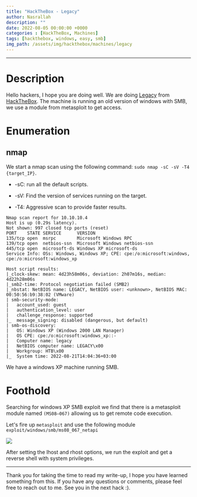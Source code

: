 ```yaml
---
title: "HackTheBox - Legacy"
author: Nasrallah
description: ""
date: 2022-08-05 00:00:00 +0000
categories : [HackTheBox, Machines]
tags: [hackthebox, windows, easy, smb]
img_path: /assets/img/hackthebox/machines/legacy
---
```


<div align="center"> <script src="https://www.hackthebox.eu/badge/565048"></script> </div>

---


# **Description**

Hello hackers, I hope you are doing well. We are doing [Legacy](https://app.hackthebox.com/machines/Legacy) from [HackTheBox](https://www.hackthebox.com). The machine is running an old version of windows with SMB, we use a module from metasploit to get access.

# **Enumeration**

## nmap

We start a nmap scan using the following command: `sudo nmap -sC -sV -T4 {target_IP}`.

- -sC: run all the default scripts.

- -sV: Find the version of services running on the target.

- -T4: Aggressive scan to provide faster results.

```terminal
Nmap scan report for 10.10.10.4                                                                                                                              
Host is up (0.29s latency).                                                                                                                                  
Not shown: 997 closed tcp ports (reset)                                                                                                                      
PORT    STATE SERVICE      VERSION                                            
135/tcp open  msrpc        Microsoft Windows RPC
139/tcp open  netbios-ssn  Microsoft Windows netbios-ssn                                                                                                     
445/tcp open  microsoft-ds Windows XP microsoft-ds
Service Info: OSs: Windows, Windows XP; CPE: cpe:/o:microsoft:windows, cpe:/o:microsoft:windows_xp
                                                                              
Host script results:                                                          
|_clock-skew: mean: 4d23h58m06s, deviation: 2h07m16s, median: 4d22h28m06s                                                                                    
|_smb2-time: Protocol negotiation failed (SMB2)
|_nbstat: NetBIOS name: LEGACY, NetBIOS user: <unknown>, NetBIOS MAC: 00:50:56:b9:38:02 (VMware)
| smb-security-mode:          
|   account_used: guest          
|   authentication_level: user                                                
|   challenge_response: supported
|_  message_signing: disabled (dangerous, but default)
| smb-os-discovery:                                                           
|   OS: Windows XP (Windows 2000 LAN Manager)
|   OS CPE: cpe:/o:microsoft:windows_xp::-
|   Computer name: legacy
|   NetBIOS computer name: LEGACY\x00                                         
|   Workgroup: HTB\x00
|_  System time: 2022-08-21T14:04:36+03:00
```

We have a windows XP machine running SMB.

# **Foothold**

Searching for windows XP SMB exploit we find that there is a metasploit module named `(MS08–067)` allowing us to get remote code execution.

Let's fire up `metasploit` and use the following module `exploit/windows/smb/ms08_067_netapi`

![](1.png)

After setting the lhost and rhost options, we run the exploit and get a reverse shell with system privileges.


---

Thank you for taking the time to read my write-up, I hope you have learned something from this. If you have any questions or comments, please feel free to reach out to me. See you in the next hack :).